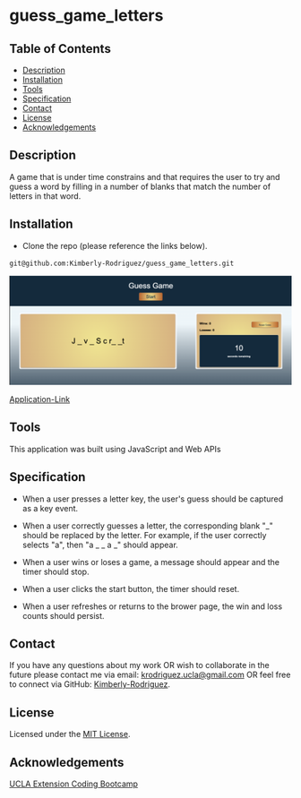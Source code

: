 # guess_game_letters

## Table of Contents

- [Description](#description)
- [Installation](#installation)
- [Tools](#tools)
- [Specification](#Specification)
- [Contact](#contact)
- [License](#license)
- [Acknowledgements](#acknowledgements)

## Description

A game that is under time constrains and that requires the user to try and guess a word by filling in a number of blanks that match the number of letters in that word.

## Installation

- Clone the repo (please reference the links below).

```md
git@github.com:Kimberly-Rodriguez/guess_game_letters.git
```

![webimage](assets/images/guessGameWords.png)

[Application-Link](https://kimberly-rodriguez.github.io/guess_game_letters/)

## Tools

This application was built using JavaScript and Web APIs

## Specification

- When a user presses a letter key, the user's guess should be captured as a key event.

- When a user correctly guesses a letter, the corresponding blank "_" should be replaced by the letter. For example, if the user correctly selects "a", then "a _ _ a _" should appear.

- When a user wins or loses a game, a message should appear and the timer should stop.

- When a user clicks the start button, the timer should reset.

- When a user refreshes or returns to the brower page, the win and loss counts should persist.

## Contact

If you have any questions about my work OR wish to collaborate in the future please contact me via email: krodriguez.ucla@gmail.com OR feel free to connect via GitHub: [Kimberly-Rodriguez](https://github.com/Kimberly-Rodriguez).

## License

Licensed under the [MIT License](LICENSE).

## Acknowledgements

[UCLA Extension Coding Bootcamp](https://bootcamp.uclaextension.edu/coding/)
